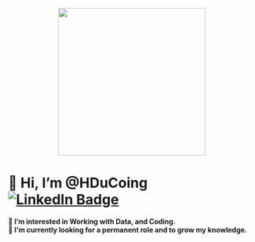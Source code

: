 <div id="header" align="center">
  <img src="https://media.giphy.com/media/WSBeyxvC1jH496xQGA/giphy.gif" width="300"/>
</div>


<h1> 👋 Hi, I’m @HDuCoing<div id="badges">
  <a href="https://www.linkedin.com/in/holly-ducoing-3a4b571ba/">
    <img src="https://img.shields.io/badge/LinkedIn-blue?style=for-the-badge&logo=linkedin&logoColor=white" alt="LinkedIn Badge"/>
  </a>
</div></h1>
<b>
  <div>
  👀 I’m interested in Working with Data, and Coding.
  </div>
  <div>
  🌱 I'm currently looking for a permanent role and to grow my knowledge.
  </div>
</b>
